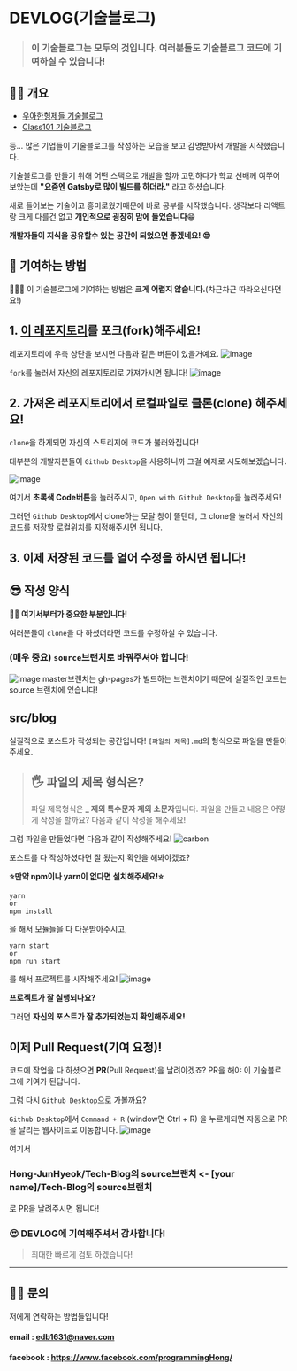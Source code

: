 # DEVLOG(기술블로그)

> ### 이 기술블로그는 모두의 것입니다. 여러분들도 기술블로그 코드에 기여하실 수 있습니다!

## 🕵️‍♂️ 개요

- [우아한형제들 기술블로그](https://woowabros.github.io/)
- [Class101 기술블로그](https://class101.dev/)

등... 많은 기업들이 기술블로그를 작성하는 모습을 보고 감명받아서 개발을 시작했습니다.

기술블로그를 만들기 위해 어떤 스택으로 개발을 할까 고민하다가 학교 선배께 여쭈어 보았는데 **"요즘엔 Gatsby로 많이 빌드를 하더라."** 라고 하셨습니다.

새로 들어보는 기술이고 흥미로웠기때문에 바로 공부를 시작했습니다. 생각보다 리액트랑 크게 다를건 없고 **개인적으로 굉장히 맘에 들었습니다**😁

**개발자들이 지식을 공유할수 있는 공간이 되었으면 좋겠네요! 😍**

## 🤨 기여하는 방법

🦹🏼‍♂️ 이 기술블로그에 기여하는 방법은 **크게 어렵지 않습니다.**(차근차근 따라오신다면요!)

## 1. [이 레포지토리](https://github.com/Hong-JunHyeok/Tech-Blog/tree/source)를 포크(fork)해주세요!

레포지토리에 우측 상단을 보시면 다음과 같은 버튼이 있을거예요.
![image](https://user-images.githubusercontent.com/48292190/116492325-ef86f900-a8d6-11eb-9587-1ba3a577675c.png)

`fork`를 눌러서 자신의 레포지토리로 가져가시면 됩니다!
![image](https://user-images.githubusercontent.com/48292190/116492449-3e349300-a8d7-11eb-9c14-fb4e0cbf0edf.png)

## 2. 가져온 레포지토리에서 로컬파일로 클론(clone) 해주세요!

`clone`을 하게되면 자신의 스토리지에 코드가 불러와집니다!

대부분의 개발자분들이 `Github Desktop`을 사용하니까 그걸 예제로 시도해보겠습니다.

![image](https://user-images.githubusercontent.com/48292190/116492564-82279800-a8d7-11eb-8fa0-2e27af296a33.png)

여기서 **초록색 Code버튼**을 눌러주시고, `Open with Github Desktop`을 눌러주세요!

그러면 `Github Desktop`에서 clone하는 모달 창이 뜰텐데, 그 clone을 눌러서 자신의 코드를 저장할 로컬위치를 지정해주시면 됩니다.

## 3. 이제 저장된 코드를 열어 수정을 하시면 됩니다!

## 😎 작성 양식

**👨‍💻 여기서부터가 중요한 부분입니다!**

여러분들이 `clone`을 다 하셨더라면 코드를 수정하실 수 있습니다.

### (매우 중요) `source`브랜치로 바꿔주셔야 합니다!
![image](https://user-images.githubusercontent.com/48292190/116497353-11d24400-a8e2-11eb-8478-d9f2956bc686.png)
master브랜치는 gh-pages가 빌드하는 브랜치이기 때문에 실질적인 코드는 source 브랜치에 있습니다!

## src/blog

  실질적으로 포스트가 작성되는 공간입니다!
  `[파일의 제목].md`의 형식으로 파일을 만들어주세요.

  > ## 🖐 파일의 제목 형식은?
  >
  > 파일 제목형식은 **\_ 제외 특수문자 제외 소문자**입니다.
  > 파일을 만들고 내용은 어떻게 작성을 할까요?
  > 다음과 같이 작성을 해주세요!

  그럼 파일을 만들었다면 다음과 같이 작성해주세요!
  ![carbon](https://user-images.githubusercontent.com/48292190/116493657-201c6200-a8da-11eb-85e3-e6cf457dee55.png)

포스트를 다 작성하셨다면 잘 됬는지 확인을 해봐야겠죠?

**⭐️만약 npm이나 yarn이 없다면 설치해주세요!⭐️**

```
yarn
or 
npm install
```
을 해서 모듈들을 다 다운받아주시고,

```
yarn start
or 
npm run start
```
를 해서 프로젝트를 시작해주세요! 
![image](https://user-images.githubusercontent.com/48292190/116493837-80130880-a8da-11eb-9954-c48ca1a83c45.png)

**프로젝트가 잘 실행되나요?**

그러면 **자신의 포스트가 잘 추가되었는지 확인해주세요!**

## 이제 Pull Request(기여 요청)!

코드에 작업을 다 하셨으면 **PR**(Pull Request)을 날려야겠죠?
PR을 해야 이 기술블로그에 기여가 된답니다.

그럼 다시 `Github Desktop`으로 가볼까요?

`Github Desktop`에서 `Command + R` (window면 Ctrl + R) 을 누르게되면 자동으로 PR을 날리는 웹사이트로 이동합니다.
![image](https://user-images.githubusercontent.com/48292190/116497603-bd7b9400-a8e2-11eb-8ff3-e5dd68ba322c.png)

여기서 
### Hong-JunHyeok/Tech-Blog의 source브랜치 <- [your name]/Tech-Blog의 source브랜치

로 PR을 날려주시면 됩니다!

### 😍 DEVLOG에 기여해주셔서 감사합니다!
> 최대한 빠르게 검토 하겠습니다!

<hr />

## 🤷‍♀️ 문의

저에게 연락하는 방법들입니다!

#### email : edb1631@naver.com
#### facebook : https://www.facebook.com/programmingHong/

